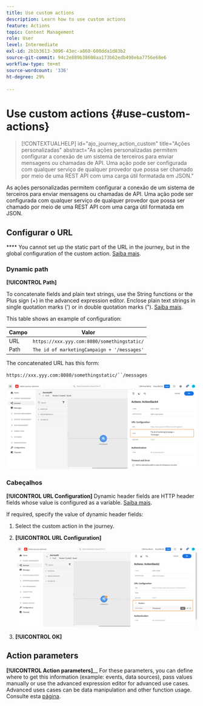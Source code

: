 ```yaml
---
title: Use custom actions
description: Learn how to use custom actions
feature: Actions
topic: Content Management
role: User
level: Intermediate
exl-id: 2b1b3613-3096-43ec-a860-600dda1d83b2
source-git-commit: 94c2e889b38608aa173b62edb498eba7756e68e6
workflow-type: tm+mt
source-wordcount: '336'
ht-degree: 29%

---
```


# Use custom actions {#use-custom-actions}

>[!CONTEXTUALHELP]
>id="ajo_journey_action_custom"
>title="Ações personalizadas"
>abstract="As ações personalizadas permitem configurar a conexão de um sistema de terceiros para enviar mensagens ou chamadas de API. Uma ação pode ser configurada com qualquer serviço de qualquer provedor que possa ser chamado por meio de uma REST API com uma carga útil formatada em JSON."

As ações personalizadas permitem configurar a conexão de um sistema de terceiros para enviar mensagens ou chamadas de API. Uma ação pode ser configurada com qualquer serviço de qualquer provedor que possa ser chamado por meio de uma REST API com uma carga útil formatada em JSON.

## Configurar o URL

**** You cannot set up the static part of the URL in the journey, but in the global configuration of the custom action. [Saiba mais](../action/about-custom-action-configuration.md).

### Dynamic path

**[!UICONTROL Path]**

To concatenate fields and plain text strings, use the String functions or the Plus sign (+) in the advanced expression editor. Enclose plain text strings in single quotation marks (&#39;) or in double quotation marks (&quot;). [Saiba mais](expression/expressionadvanced.md).

This table shows an example of configuration:

| Campo | Valor |
| --- | --- |
| URL | `https://xxx.yyy.com:8080/somethingstatic/` |
| Path | `The id of marketingCampaign + '/messages'` |

The concatenated URL has this form:

`https://xxx.yyy.com:8080/somethingstatic/``/messages`

![](assets/journey-custom-action-url.png)

### Cabeçalhos

**[!UICONTROL URL Configuration]** Dynamic header fields are HTTP header fields whose value is configured as a variable. [Saiba mais](../action/about-custom-action-configuration.md).

If required, specify the value of dynamic header fields:

1. Select the custom action in the journey.
1. **[!UICONTROL URL Configuration]**

   ![](assets/journey-dynamicheaderfield.png)

1. **[!UICONTROL OK]**

## Action parameters

**[!UICONTROL Action parameters]**__ For these parameters, you can define where to get this information (example: events, data sources), pass values manually or use the advanced expression editor for advanced use cases. Advanced uses cases can be data manipulation and other function usage. Consulte esta [página](expression/expressionadvanced.md).
